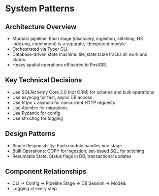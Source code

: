 # System Patterns

## Architecture Overview
- Modular pipeline: Each stage (discovery, ingestion, stitching, H3 indexing, enrichment) is a separate, idempotent module.
- Orchestrated via Typer CLI.
- Database-driven state machine: tile_state table tracks all work and status.
- Heavy spatial operations offloaded to PostGIS.

## Key Technical Decisions
- Use SQLAlchemy Core 2.0 (not ORM) for schema and bulk operations
- Use asyncpg for fast, async DB access
- Use httpx + asyncio for concurrent HTTP requests
- Use Alembic for migrations
- Use Pydantic for config
- Use structlog for logging

## Design Patterns
- Single Responsibility: Each module handles one stage
- Bulk Operations: COPY for ingestion, set-based SQL for stitching
- Resumable State: Status flags in DB, transactional updates

## Component Relationships
- CLI → Config → Pipeline Stage → DB Session → Models
- Logging at every step 
